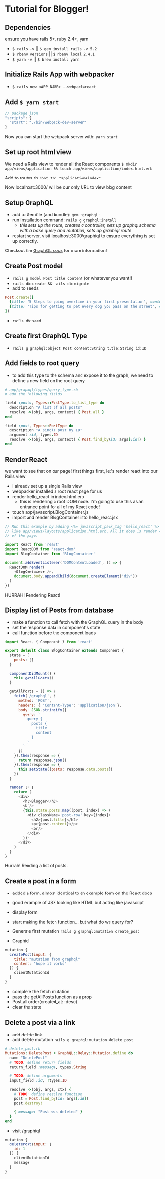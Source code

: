 # Tutorial for Blogger!

## Dependencies
ensure you have rails 5+, ruby 2.4+, yarn

- `$ rails -v` || `$ gem install rails -v 5.2`
- `$ rbenv versions` || `$ rbenv local 2.4.1`
- `$ yarn -v` || `$ brew install yarn`

## Initialize Rails App with webpacker
- `$ rails new <APP_NAME> --webpack=react`

## Add `$ yarn start`
```js
// package.json
"scripts": {
  "start": "./bin/webpack-dev-server"
}
```

Now you can start the webpack server with: `yarn start`

## Set up root html view
We need a Rails view to render all the React components
`$ mkdir app/views/application && touch app/views/application/index.html.erb`

Add to routes.rb
`root to: "application#index"`

Now localhost:3000/ will be our only URL to view blog content

## Setup GraphQL
- add to Gemfile (and bundle): `gem 'graphql'`
- run installation command: `rails g graphql:install`
  - *this sets up the route, creates a controller, sets up graphql schema with a base query and mutation, sets up graphiql route*
- restart server, visit localhost:3000/graphiql to ensure everything is set up correctly.

Checkout the [GraphQL docs](http://graphql-ruby.org/) for more information!

## Create Post model
- `rails g model Post title content` (or whatever you want!)
- `rails db:create && rails db:migrate`
- add to seeds
```rb
Post.create([
  {title: "5 Steps to going overtime in your first presentation", content: "Try to explain a bunch of concepts and do a live code portion. Becausde that's not scary at all!"},
  {title: "Tips for getting to pet every dog you pass on the street", content: "As soon as you're in eyesight of the human, show excitment so they know they're gonna need to stop for you."}
])
```
- `rails db:seed`

## Create first GraphQL Type
- `rails g graphql:object Post content:String title:String id:ID`

## Add fields to root query
- to add this type to the schema and expose it to the graph, we need to define a new field on the root query
```rb
# app/graphql/types/query_type.rb
# add the following fields

field :posts, Types::PostType.to_list_type do
  description "A list of all posts"
  resolve ->(obj, args, context) { Post.all }
end

field :post, Types::PostType do
  description "A single post by ID"
  argument :id, types.ID
  resolve ->(obj, args, context) { Post.find_by(id: args[:id]) }
end
```

## Render React
we want to see that on our page!
first things first, let's render react into our Rails view
- i already set up a single Rails view
- webpacker installed a root react page for us
- render hello_react in index.html.erb
  - this is rendering a root DOM node. I'm going to use this as an entrance point for all of my React code!
- touch app/javascript/BlogContainer.js
- import and render BlogContainer into hello_react.jsx

```js
// Run this example by adding <%= javascript_pack_tag 'hello_react' %> to the head of your layout file,
// like app/views/layouts/application.html.erb. All it does is render <div>Hello React</div> at the bottom
// of the page.

import React from 'react'
import ReactDOM from 'react-dom'
import BlogContainer from 'BlogContainer'

document.addEventListener('DOMContentLoaded', () => {
  ReactDOM.render(
    <BlogContainer />,
    document.body.appendChild(document.createElement('div')),
  )
})
```

HURRAH! Rendering React!

## Display list of Posts from database
- make a function to call fetch with the GraphQL query in the body
- set the response data in component's state
- call function before the component loads
```js
import React, { Component } from 'react'

export default class BlogContainer extends Component {
  state = {
    posts: []
  }

  componentDidMount() {
    this.getAllPosts()
  }

  getAllPosts = () => {
    fetch('/graphql', {
      method: 'POST',
      headers: { 'Content-Type': 'application/json'},
      body: JSON.stringify({
        query: `
          query {
            posts {
              title
              content
            }
          }
        `
      })
    }).then(response => {
      return response.json()
    }).then(response => {
      this.setState({posts: response.data.posts})
    })
  }

  render () {
    return (
      <div>
        <h1>Blogger</h1>
        <br/>
        {this.state.posts.map((post, index) => (
          <div className='post-row' key={index}>
            <h2>{post.title}</h2>
            <p>{post.content}</p>
            <br/>
          </div>
        ))}
      </div>
    )
  }
}
```

Hurrah! Rending a list of posts.

## Create a post in a form
- added a form, almost identical to an example form on the React docs
- good example of JSX looking like HTML but acting like javascript

- display form
- start making the fetch function... but what do we query for?

- Generate first mutation
  `rails g graphql:mutation create_post`

- Graphiql
```js
mutation {
  createPost(input: {
    title: "mutation from graphql"
    content: "hope it works"
  }) {
    clientMutationId
  }
}
```

- complete the fetch mutation
- pass the getAllPosts function as a prop
- Post.all.order(created_at: :desc)
- clear the state


## Delete a post via a link
- add delete link
- add delete mutation `rails g graphql:mutation delete_post`

```rb
# delete_post.rb
Mutations::DeletePost = GraphQL::Relay::Mutation.define do
  name "DeletePost"
  # TODO: define return fields
  return_field :message, types.String

  # TODO: define arguments
  input_field :id, !types.ID

  resolve ->(obj, args, ctx) {
    # TODO: define resolve function
    post = Post.find_by(id: args[:id])
    post.destroy!

    { message: "Post was deleted" }
  }
end

```

- visit /graphiql
```js
mutation {
  deletePost(input: {
    id: 1
  }) {
    clientMutationId
    message
  }
}
```
